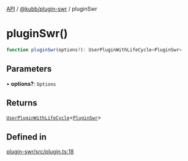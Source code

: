 [API](../../../packages.md) / [@kubb/plugin-swr](../index.md) / pluginSwr

# pluginSwr()

```ts
function pluginSwr(options?): UserPluginWithLifeCycle<PluginSwr>
```

## Parameters

• **options?**: `Options`

## Returns

[`UserPluginWithLifeCycle`](../../core/type-aliases/UserPluginWithLifeCycle.md)\<[`PluginSwr`](../type-aliases/PluginSwr.md)\>

## Defined in

[plugin-swr/src/plugin.ts:18](https://github.com/kubb-project/kubb/blob/dcebbafbee668a7722775212bce85eec29e39573/packages/plugin-swr/src/plugin.ts#L18)
